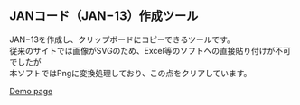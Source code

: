 ## JANコード（JAN−13）作成ツール

JAN−13を作成し、クリップボードにコピーできるツールです。<br>
従来のサイトでは画像がSVGのため、Excel等のソフトへの直接貼り付けが不可でしたが<br>
本ソフトではPngに変換処理しており、この点をクリアしています。

[Demo page](https://jan13-4ec3d.web.app/)
